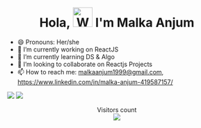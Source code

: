 <h1 align="center"> Hola, <img src="https://raw.githubusercontent.com/nixin72/nixin72/master/wave.gif" 
         alt="Waving hand animated gif"
         height="45"
         width="45" /> I'm Malka Anjum</h1>


- 😄 Pronouns: Her/she
- 🔭 I’m currently working on ReactJS
- 🌱 I’m currently learning DS & Algo
- 👯 I’m looking to collaborate on Reactjs Projects
- 📫 How to reach me: malkaanjum1999@gmail.com, https://www.linkedin.com/in/malka-anjum-419587157/


<img src="https://github-readme-stats.vercel.app/api?username=MALKA-ANJUM&show_icons=true&title_color=00ff00&icon_color=bb2acf&text_color=daf7dc&bg_color=151515">
<img src="https://github-readme-stats.vercel.app/api/top-langs/?username=MALKA-ANJUM)](https://github.com/MALKA-ANJUM/github-readme-stats">
<p align="center">
Visitors count<br>
<img src="https://profile-counter.glitch.me/MALKA-ANJUM/count.svg" />
</p>

